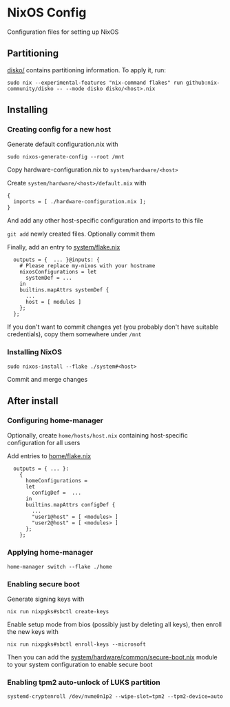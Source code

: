 # NixOS Config

Configuration files for setting up NixOS

## Partitioning

[disko/](disko/) contains partitioning information. To apply it, run:

```
sudo nix --experimental-features "nix-command flakes" run github:nix-community/disko -- --mode disko disko/<host>.nix
```

## Installing

### Creating config for a new host

Generate default configuration.nix with

```
sudo nixos-generate-config --root /mnt
```

Copy hardware-configuration.nix to `system/hardware/<host>`

Create `system/hardware/<host>/default.nix` with

```
{
  imports = [ ./hardware-configuration.nix ];
}
```

And add any other host-specific configuration and imports to this file

`git add` newly created files. Optionally commit them

Finally, add an entry to [system/flake.nix](system/flake.nix)

```
  outputs = {  ... }@inputs: {
    # Please replace my-nixos with your hostname
    nixosConfigurations = let
      systemDef = ...
    in
    builtins.mapAttrs systemDef {
      ...
      host = [ modules ]
    };
  };
```

If you don't want to commit changes yet (you probably don't have suitable credentials), copy them somewhere under `/mnt`

### Installing NixOS

```
sudo nixos-install --flake ./system#<host>
```

Commit and merge changes

## After install

### Configuring home-manager

Optionally, create `home/hosts/host.nix` containing host-specific configuration for all users

Add entries to [home/flake.nix](home/flake.nix)

```
  outputs = { ... }:
    {
      homeConfigurations =
      let
        configDef =  ...
      in
      builtins.mapAttrs configDef {
        ...
        "user1@host" = [ <modules> ]
        "user2@host" = [ <modules> ]
      };
    };
```

### Applying home-manager

```
home-manager switch --flake ./home
```

### Enabling secure boot

Generate signing keys with

```
nix run nixpgks#sbctl create-keys
```

Enable setup mode from bios (possibly just by deleting all keys), then enroll the new keys with

```
nix run nixpgks#sbctl enroll-keys --microsoft
```

Then you can add the [system/hardware/common/secure-boot.nix](system/hardware/common/secure-boot.nix) module to your system configuration to enable secure boot

### Enabling tpm2 auto-unlock of LUKS partition

```
systemd-cryptenroll /dev/nvme0n1p2 --wipe-slot=tpm2 --tpm2-device=auto
```
